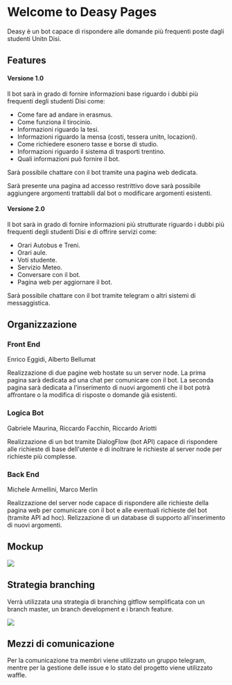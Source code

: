 # Welcome to Deasy Pages

Deasy è un bot capace di rispondere alle domande più frequenti poste dagli studenti Unitn Disi.



## Features

#### Versione 1.0

Il bot sarà in grado di fornire informazioni base riguardo i dubbi più frequenti degli studenti Disi come:

* Come fare ad andare in erasmus.
* Come funziona il tirocinio.
* Informazioni riguardo la tesi.
* Informazioni riguardo la mensa (costi, tessera unitn, locazioni).
* Come richiedere esonero tasse e borse di studio.
* Informazioni riguardo il sistema di trasporti trentino.
* Quali informazioni può fornire il bot.

Sarà possibile chattare con il bot tramite una pagina web dedicata.

Sarà presente una pagina ad accesso restrittivo dove sarà possibile aggiungere argomenti trattabili dal bot o modificare argomenti esistenti.

#### Versione 2.0

Il bot sarà in grado di fornire informazioni più strutturate riguardo i dubbi più frequenti degli studenti Disi e di offrire servizi come:

* Orari Autobus e Treni.
* Orari aule.
* Voti studente.
* Servizio Meteo.
* Conversare con il bot.
* Pagina web per aggiornare il bot.

Sarà possibile chattare con il bot tramite telegram o altri sistemi di messaggistica.



## Organizzazione

### Front End
Enrico Eggidi, Alberto Bellumat  

Realizzazione di due pagine web hostate su un server node. La prima pagina sarà dedicata ad una chat per comunicare con il bot. La seconda pagina sarà dedicata a l'inserimento di nuovi argomenti che il bot potrà affrontare o la modifica di risposte o domande già esistenti.

### Logica Bot
Gabriele Maurina, Riccardo Facchin, Riccardo Ariotti  

Realizzazione di un bot tramite DialogFlow (bot API) capace di rispondere alle richieste di base dell'utente e di inoltrare le richieste al server node per richieste più complesse.

### Back End
Michele Armellini, Marco Merlin  

Realizzazione del server node capace di rispondere alle richieste della pagina web per comunicare con il bot e alle eventuali richieste del bot (tramite API ad hoc). Relizzazione di un database di supporto all'inserimento di nuovi argomenti.



## Mockup

<img src="https://i.imgur.com/in6eyhv.jpg"/>



## Strategia branching

Verrà utilizzata una strategia di branching gitflow semplificata con un branch master, un branch development e i branch feature.

<img src="https://camo.githubusercontent.com/98627ae5f592cb521b0b441c885a56c574f3ae65/687474703a2f2f6d61726367672e636f6d2f6173736574732f626c6f672f6769742d666c6f772d6265666f72652e6a7067"/>



## Mezzi di comunicazione

Per la comunicazione tra membri viene utilizzato un gruppo telegram, mentre per la gestione delle issue e lo stato del progetto viene utilizzato waffle.

